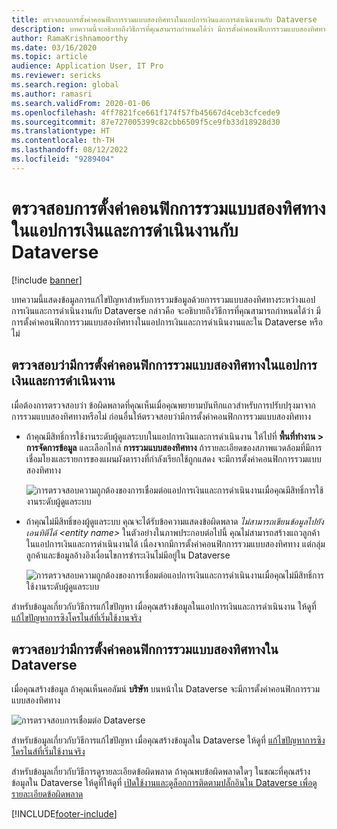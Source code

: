 ```yaml
---
title: ตรวจสอบการตั้งค่าคอนฟิกการรวมแบบสองทิศทางในแอปการเงินและการดำเนินงานกับ Dataverse
description: บทความนี้จะอธิบายถึงวิธีการที่คุณสามารถกำหนดได้ว่า มีการตั้งค่าคอนฟิกการรวมแบบสองทิศทางในแอปการเงินและการดำเนินงานและใน Dataverse หรือไม่
author: RamaKrishnamoorthy
ms.date: 03/16/2020
ms.topic: article
audience: Application User, IT Pro
ms.reviewer: sericks
ms.search.region: global
ms.author: ramasri
ms.search.validFrom: 2020-01-06
ms.openlocfilehash: 4ff7821fce661f174f57fb45667d4ceb3cfcede9
ms.sourcegitcommit: 87e727005399c82cbb6509f5ce9fb33d18928d30
ms.translationtype: HT
ms.contentlocale: th-TH
ms.lasthandoff: 08/12/2022
ms.locfileid: "9289404"
---
```

# <a name="verify-dual-write-configuration-in-finance-and-operations-apps-and-dataverse"></a>ตรวจสอบการตั้งค่าคอนฟิกการรวมแบบสองทิศทางในแอปการเงินและการดำเนินงานกับ Dataverse

[!include [banner](../../includes/banner.md)]





บทความนี้แสดงข้อมูลการแก้ไขปัญหาสำหรับการรวมข้อมูลด้วยการรวมแบบสองทิศทางระหว่างแอปการเงินและการดำเนินงานกับ Dataverse กล่าวคือ จะอธิบายถึงวิธีการที่คุณสามารถกำหนดได้ว่า มีการตั้งค่าคอนฟิกการรวมแบบสองทิศทางในแอปการเงินและการดำเนินงานและใน Dataverse หรือไม่

## <a name="verify-that-dual-write-is-configured-in-a-finance-and-operations-app"></a>ตรวจสอบว่ามีการตั้งค่าคอนฟิกการรวมแบบสองทิศทางในแอปการเงินและการดำเนินงาน

เมื่อต้องการตรวจสอบว่า ข้อผิดพลาดที่คุณเห็นเมื่อคุณพยายามบันทึกแถวสำหรับการปรับปรุงมาจากการรวมแบบสองทิศทางหรือไม่ ก่อนอื่นให้ตรวจสอบว่ามีการตั้งค่าคอนฟิกการรวมแบบสองทิศทาง

+ ถ้าคุณมีสิทธิ์การใช้งานระดับผู้ดูแลระบบในแอปการเงินและการดำเนินงาน ให้ไปที่ **พื้นที่ทำงาน \> การจัดการข้อมูล** และเลือกไทล์ **การรวมแบบสองทิศทาง** ถ้ารายละเอียดของสภาพแวดล้อมที่มีการเชื่อมโยงและรายการของแผนผังตารางที่กำลังเรียกใช้ถูกแสดง จะมีการตั้งค่าคอนฟิกการรวมแบบสองทิศทาง

    ![การตรวจสอบความถูกต้องของการเชื่อมต่อแอปการเงินและการดำเนินงานเมื่อคุณมีสิทธิ์การใช้งานระดับผู้ดูแลระบบ](media/verify_fin_ops_1.png)

+ ถ้าคุณไม่มีสิทธิ์ของผู้ดูแลระบบ คุณจะได้รับข้อความแสดงข้อผิดพลาด *ไม่สามารถเขียนข้อมูลไปยังเอนทิตีได้ \<entity name\>* ในตัวอย่างในภาพประกอบต่อไปนี้ คุณไม่สามารถสร้างแถวลูกค้าในแอปการเงินและการดำเนินงานได้ เนื่องจากมีการตั้งค่าคอนฟิกการรวมแบบสองทิศทาง แต่กลุ่มลูกค้าและข้อมูลอ้างอิงเงื่อนไขการชำระเงินไม่มีอยู่ใน Dataverse

    ![การตรวจสอบความถูกต้องของการเชื่อมต่อแอปการเงินและการดำเนินงานเมื่อคุณไม่มีสิทธิ์การใช้งานระดับผู้ดูแลระบบ](media/verify_fin_ops_2.png)

สำหรับข้อมูลเกี่ยวกับวิธีการแก้ไขปัญหา เมื่อคุณสร้างข้อมูลในแอปการเงินและการดำเนินงาน ให้ดูที่ [แก้ไขปัญหาการซิงโครไนส์ที่เริ่มใช้งานจริง](dual-write-troubleshooting-live-sync.md)

## <a name="verify-that-dual-write-is-configured-in-dataverse"></a>ตรวจสอบว่ามีการตั้งค่าคอนฟิกการรวมแบบสองทิศทางใน Dataverse

เมื่อคุณสร้างข้อมูล ถ้าคุณเห็นคอลัมน์ **บริษัท** บนหน้าใน Dataverse จะมีการตั้งค่าคอนฟิกการรวมแบบสองทิศทาง

![การตรวจสอบการเชื่อมต่อ Dataverse](media/verify_cds.png)

สำหรับข้อมูลเกี่ยวกับวิธีการแก้ไขปัญหา เมื่อคุณสร้างข้อมูลใน Dataverse ให้ดูที่ [แก้ไขปัญหาการซิงโครไนส์ที่เริ่มใช้งานจริง](dual-write-troubleshooting-live-sync.md)

สำหรับข้อมูลเกี่ยวกับวิธีการดูรายละเอียดข้อผิดพลาด ถ้าคุณพบข้อผิดพลาดใดๆ ในขณะที่คุณสร้างข้อมูลใน Dataverse ให้ดูที่ให้ดูที่ [เปิดใช้งานและดูล็อกการติดตามปลั๊กอินใน Dataverse เพื่อดูรายละเอียดข้อผิดพลาด](dual-write-troubleshooting.md#enable-view-trace)


[!INCLUDE[footer-include](../../../../includes/footer-banner.md)]
